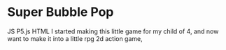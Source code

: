# Super Bubble Pop
JS P5.js HTML
I started making this little game for my child of 4, 
and now want to make it into a little rpg 2d action game, 

